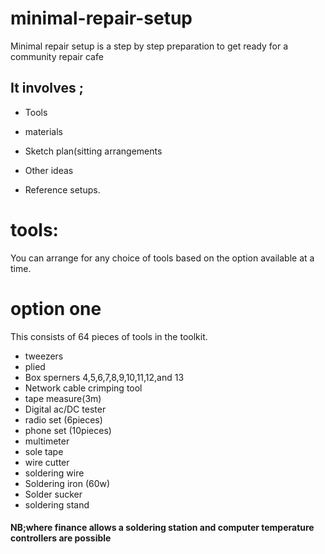 # minimal-repair-setup
Minimal repair setup is a step by step preparation to get ready for a community repair cafe

## It involves ;

- Tools

- materials

- Sketch plan(sitting arrangements

- Other ideas

- Reference setups.
# tools:
You can arrange for any choice of tools based on the option available at a time.
# option one
This consists of 64 pieces of tools in the toolkit.
- tweezers
- plied
- Box sperners 4,5,6,7,8,9,10,11,12,and 13
- Network cable crimping tool
- tape measure(3m)
- Digital ac/DC tester
- radio set (6pieces)
- phone set (10pieces)
- multimeter
- sole tape
- wire cutter
- soldering wire
- Soldering iron (60w)
- Solder sucker
- soldering stand
 #### NB;where finance allows a soldering station and computer temperature controllers are possible



